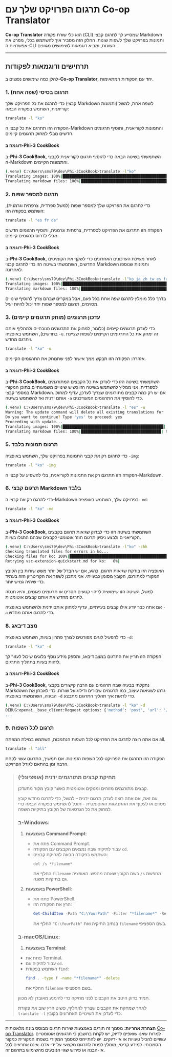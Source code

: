 <!--
CO_OP_TRANSLATOR_METADATA:
{
  "original_hash": "20943a46b11c6d74814f41a817a6db4c",
  "translation_date": "2025-10-15T03:33:15+00:00",
  "source_file": "getting_started/command-line-guide/translator-your-project.md",
  "language_code": "he"
}
-->
# תרגום הפרויקט שלך עם Co-op Translator

**Co-op Translator** הוא כלי שורת פקודה (CLI) שמסייע לך לתרגם קבצי Markdown ותמונות בפרויקט שלך לשפות שונות. החלק הזה מסביר איך להשתמש בכלי, מפרט את אפשרויות ה-CLI השונות, ומביא דוגמאות לשימושים מגוונים.

---

## תרחישים ודוגמאות לפקודות

להלן כמה שימושים נפוצים ב-**Co-op Translator**, יחד עם הפקודות המתאימות.

### 1. תרגום בסיסי (שפה אחת)

כדי לתרגם את כל הפרויקט שלך (קבצי Markdown ותמונות) לשפה אחת, למשל קוריאנית, השתמש בפקודה הבאה:

```bash
translate -l "ko"
```

הפקודה הזו תתרגם את כל קבצי ה-Markdown והתמונות לקוריאנית, ותוסיף תרגומים חדשים מבלי למחוק תרגומים קיימים.

#### דוגמה ב-Phi-3 CookBook

ב-**Phi-3 CookBook**, השתמשתי בשיטה הבאה כדי להוסיף תרגום לקוריאנית לקבצי ה-Markdown והתמונות הקיימים.

```bash
(.venv) C:\Users\sms79\dev\Phi-3CookBook>translate -l"ko"
Translating images: 100%|███████████████████████████████████████████████████| 276/276 [1:09:56<00:00, 15.37s/it]
Translating markdown files: 100%|████████████████████████████████████████████████| 153/153 [1:43:07<00:00, 241.31s/it]
```

### 2. תרגום למספר שפות

כדי לתרגם את הפרויקט שלך למספר שפות (למשל ספרדית, צרפתית וגרמנית), השתמש בפקודה הזו:

```bash
translate -l "es fr de"
```

הפקודה הזו תתרגם את הפרויקט לספרדית, צרפתית וגרמנית, ותוסיף תרגומים חדשים מבלי לדרוס תרגומים קיימים.

#### דוגמה ב-Phi-3 CookBook

ב-**Phi-3 CookBook**, לאחר משיכת העדכונים האחרונים כדי לשקף את הקומיטים החדשים, השתמשתי בשיטה הזו כדי לתרגם קבצי Markdown ותמונות שנוספו לאחרונה.

```bash
(.venv) C:\Users\sms79\dev\Phi-3CookBook>translate -l"ko ja zh tw es fr" -a
Translating images: 100%|███████████████████████████████████████████████████| 273/273 [1:09:56<00:00, 15.37s/it]
Translating markdown files: 100%|████████████████████████████████████████████████| 6/6 [24:07<00:00, 241.31s/it]
```

בדרך כלל מומלץ לתרגם שפה אחת בכל פעם, אבל במקרים שבהם צריך להוסיף שינויים מסוימים, תרגום למספר שפות יחד יכול להיות יעיל.

### 3. עדכון תרגומים (מוחק תרגומים קיימים)

כדי לעדכן תרגומים קיימים (כלומר, למחוק את התרגומים הנוכחיים ולהחליף אותם בחדשים), השתמש באופציה `-u`. זה ימחק את כל התרגומים הקיימים לשפות שציינת ויתרגם מחדש.

```bash
translate -l "ko" -u
```

אזהרה: הפקודה הזו תבקש ממך אישור לפני שתמחק את התרגומים הקיימים.

#### דוגמה ב-Phi-3 CookBook

ב-**Phi-3 CookBook**, השתמשתי בשיטה הזו כדי לעדכן את כל הקבצים המתורגמים לספרדית. אני ממליץ להשתמש בשיטה הזו כשיש שינויים משמעותיים בתוכן המקורי במספר קבצי Markdown. אם יש רק כמה קבצים מתורגמים שצריך לעדכן, עדיף למחוק אותם ידנית ואז להשתמש בשיטה `-a` כדי להוסיף את התרגומים המעודכנים.

```bash
(.venv) C:\Users\sms79\dev\Phi-3CookBook>translate -l "es" -u
Warning: The update command will delete all existing translations for 'es' and re-translate everything.
Do you want to continue? Type 'yes' to proceed: yes
Proceeding with update...
Translating images: 100%|████████████████████████████████████████████| 150/150 [43:46<00:00, 15.55s/it]
Translating markdown files: 100%|███████████████████████████████████| 95/95 [1:40:27<00:00, 125.62s/it]
```

### 5. תרגום תמונות בלבד

כדי לתרגם רק את קבצי התמונות בפרויקט שלך, השתמש באופציה `-img`:

```bash
translate -l "ko" -img
```

הפקודה הזו תתרגם רק את התמונות לקוריאנית, בלי להשפיע על קבצי ה-Markdown.

### 6. תרגום קבצי Markdown בלבד

כדי לתרגם רק את קבצי ה-Markdown בפרויקט שלך, השתמש באופציה `-md`:

```bash
translate -l "ko" -md
```

#### דוגמה ב-Phi-3 CookBook

ב-**Phi-3 CookBook**, השתמשתי בשיטה הזו כדי לבדוק שגיאות תרגום בקבצים הקוריאניים ולבצע ניסיון תרגום חוזר אוטומטי לקבצים שבהם התגלו בעיות.

```bash
(.venv) C:\Users\sms79\dev\Phi-3CookBook>translate -l"ko" -chk 
Checking translated files for errors in ko...
Checking files for ko: 100%|██████████████████████████████████████████████████| 95/95 [00:01<00:00, 65.47file/s]
Retrying vsc-extension-quickstart.md for ko:   0%|                                     | 0/17 [00:00<?, ?file/s] 
```

האופציה הזו בודקת שגיאות תרגום. כרגע, אם יש הבדל של יותר משש שורות בין הקובץ המקורי למתורגם, הקובץ מסומן כבעייתי. אני מתכנן לשפר את הקריטריון הזה בעתיד כדי שיהיה גמיש יותר.

למשל, השיטה הזו שימושית לזיהוי קטעים חסרים או תרגומים פגומים, והיא תנסה לתרגם מחדש את אותם קבצים אוטומטית.

אם אתה כבר יודע אילו קבצים בעייתיים, עדיף למחוק אותם ידנית ולהשתמש באופציה `-a` כדי לתרגם אותם מחדש.

### 8. מצב דיבאג

כדי להפעיל לוגים מפורטים לצורך פתרון בעיות, השתמש באופציה `-d`:

```bash
translate -l "ko" -d
```

הפקודה הזו תריץ את התרגום במצב דיבאג, ותספק מידע נוסף בלוגים שיכול לעזור לך לזהות בעיות בתהליך התרגום.

#### דוגמה ב-Phi-3 CookBook

ב-**Phi-3 CookBook**, נתקלתי בבעיה שבה תרגומים עם הרבה קישורים בקבצי Markdown גרמו לשגיאות עיצוב, כמו תרגומים שבורים ודילוג על שורות. כדי לאבחן את הבעיה, השתמשתי באופציה `-d` כדי לראות איך תהליך התרגום מתבצע.

```bash
(.venv) C:\Users\sms79\dev\Phi-3CookBook>translate -l "ko" -d
DEBUG:openai._base_client:Request options: {'method': 'post', 'url': '/chat/completions', 'headers': {'api-key': 'af04e0bea45747d8a7b8c131c1971044'}, 'files': None, 'json_data': {'messages': [{'role': 'user', 'content': "Translate the following text to ko. NEVER ADD ANY EXTRA CONTENT OUTSIDE THE TRANSLATION. TRANSLATE ONLY WHAT IS GIVEN TO YOU.. MAINTAIN MARKDOWN FORMAT\n\n# Phi-3 Cookbook: Hands-On Examples with Microsoft's Phi-3 Models [![Open and use the samples in GitHub Codespaces](https://github.com/codespaces/badge.svg)](https://codespaces.new/microsoft/phi-3cookbook) [![Open in Dev Containers](https://img.shields.io/static/v1?style=for-the-badge&label=Dev%
...
```

### 9. תרגום לכל השפות

אם אתה רוצה לתרגם את הפרויקט לכל השפות הנתמכות, השתמש במילת המפתח all.

```bash
translate -l "all"
```

הפקודה הזו תתרגם את הפרויקט לכל השפות הזמינות. אם תמשיך, התרגום עשוי לקחת הרבה זמן בהתאם לגודל הפרויקט.

> ### מחיקת קבצים מתורגמים ידנית (אופציונלי)
> קבצים מתורגמים מזוהים ומנוקים אוטומטית כאשר קובץ מקור מתעדכן.
>
> עם זאת, אם אתה רוצה לעדכן תרגום ידנית – למשל, כדי לתרגם מחדש קובץ מסוים או לעקוף את ההתנהגות האוטומטית – תוכל להשתמש בפקודה הבאה כדי למחוק את כל הגרסאות של הקובץ בתיקיות השפה.
>
> ### ב-Windows:
> 1. **באמצעות Command Prompt**:
>    - פתח את Command Prompt.
>    - עבור לתיקיה שבה נמצאים הקבצים עם הפקודה `cd`.
>    - השתמש בפקודה הבאה למחיקת קבצים:
>      ```
>      del /s *filename*
>      ```
>      החלף את `filename` בשם הקובץ שאתה מחפש. האופציה `/s` מחפשת גם בתיקיות משנה.
>
> 2. **באמצעות PowerShell**:
>    - פתח את PowerShell.
>    - הרץ את הפקודה הזו:
>      ```powershell
>      Get-ChildItem -Path "C:\YourPath" -Filter "*filename*" -Recurse | Remove-Item -Force
>      ```
>      החלף את `"C:\YourPath"` בנתיב התיקיה ואת `filename` בשם הספציפי.
>
> ### ב-macOS/Linux:
> 1. **באמצעות Terminal**:
>   - פתח את Terminal.
>   - עבור לתיקיה עם `cd`.
>   - השתמש בפקודת `find`:
>     ```bash
>     find . -type f -name "*filename*" -delete
>     ```
>     החלף את `filename` בשם הספציפי.
>
> תמיד בדוק היטב את הקבצים לפני מחיקה כדי להימנע מאובדן לא מכוון.
>
> לאחר שמחקת את הקבצים שצריך להחליף, פשוט הרץ שוב את פקודת `translate -l` כדי לעדכן את השינויים האחרונים בקובץ.

---

**הצהרת אחריות**:
מסמך זה תורגם באמצעות שירות תרגום מבוסס בינה מלאכותית [Co-op Translator](https://github.com/Azure/co-op-translator). למרות שאנו שואפים לדיוק, יש לקחת בחשבון כי תרגומים אוטומטיים עשויים להכיל טעויות או אי-דיוקים. יש להתייחס למסמך המקורי בשפתו המקורית כמקור הסמכותי. למידע קריטי, מומלץ לפנות לתרגום מקצועי על ידי אדם. איננו אחראים לכל אי-הבנה או פירוש שגוי הנובעים מהשימוש בתרגום זה.
